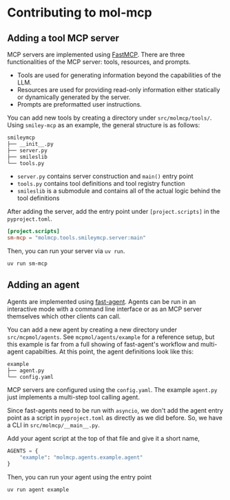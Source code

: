 # Contributing to mol-mcp

## Adding a tool MCP server

MCP servers are implemented using [FastMCP](https://gofastmcp.com/getting-started/welcome). There are three functionalities of the MCP server: tools, resources, and prompts.

- Tools are used for generating information beyond the capabilities of the LLM.
- Resources are used for providing read-only information either statically or dynamically generated by the server.
- Prompts are preformatted user instructions.

You can add new tools by creating a directory under `src/molmcp/tools/`. Using `smiley-mcp` as an example, the general structure is as follows:

``` sh
smileymcp
├── __init__.py
├── server.py
├── smileslib
└── tools.py
```

- `server.py` contains server construction and `main()` entry point
- `tools.py` contains tool definitions and tool registry function
- `smileslib` is a submodule and contains all of the actual logic behind the tool definitions

After adding the server, add the entry point under `[project.scripts]` in the `pyproject.toml`.

```toml
[project.scripts]
sm-mcp = "molmcp.tools.smileymcp.server:main"
```

Then, you can run your server via `uv run`.
```sh
uv run sm-mcp
```

## Adding an agent

Agents are implemented using [fast-agent](https://fast-agent.ai/agents/defining/).
Agents can be run in an interactive mode with a command line interface or as an MCP server themselves which other clients can call.

You can add a new agent by creating a new directory under `src/mcpmol/agents`.
See `mcpmol/agents/example` for a reference setup, but this example is far from a full showing of fast-agent's workflow and multi-agent capabilties. At this point, the agent definitions look like this:

``` sh
example
├── agent.py
└── config.yaml
```

MCP servers are configured using the `config.yaml`. The example `agent.py` just implements a multi-step tool calling agent.

Since fast-agents need to be run with `asyncio`, we don't add the agent entry point as a script in `pyproject.toml` as directly as we did before. So, we have a CLI in `src/molmcp/__main__.py`.

Add your agent script at the top of that file and give it a short name,

```python
AGENTS = {
    "example": "molmcp.agents.example.agent"
}
```

Then, you can run your agent using the entry point

```sh
uv run agent example
```
